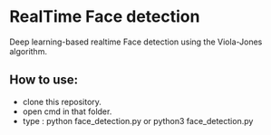 # RealTime Face detection 
 Deep learning-based realtime Face detection using the Viola-Jones algorithm.
 <br>
 
## How to use:
<ul>
  <li>
   clone this repository.<br></li>
     <li>
  open cmd in that folder.<br></li>
    <li>
  type : python face_detection.py or python3 face_detection.py<br></li>
 
